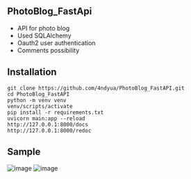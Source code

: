 ## PhotoBlog_FastApi
- API for photo blog 
- Used SQLAlchemy
- Oauth2 user authentication
- Comments possibility
## Installation
```
git clone https://github.com/4ndyua/PhotoBlog_FastAPI.git
cd PhotoBlog_FastAPI
python -m venv venv
venv/scripts/activate
pip install -r requirements.txt
uvicorn main:app --reload
http://127.0.0.1:8000/docs
http://127.0.0.1:8000/redoc
```
## Sample
![image](https://user-images.githubusercontent.com/64310996/182104622-2dfd8af3-551c-4f19-b2d9-7259a82400c0.png)
![image](https://user-images.githubusercontent.com/64310996/182104816-00a3c873-96be-4fb3-b473-ce5e80f48ee2.png)
